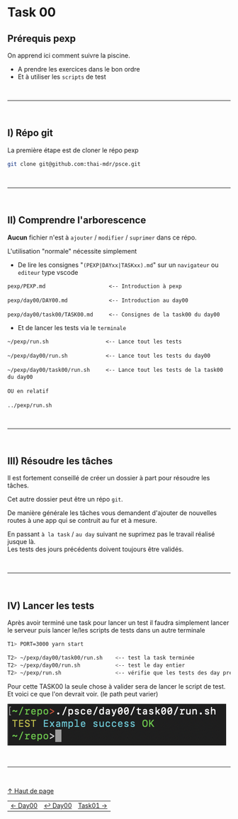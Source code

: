 # Task 00

## Prérequis pexp

On apprend ici comment suivre la piscine.

- A prendre les exercices dans le bon ordre
- Et à utiliser les `scripts` de test

<br/>

---

<br/>

## I) Répo git

La première étape est de cloner le répo pexp

```sh
git clone git@github.com:thai-mdr/psce.git
```

<br/>

---

<br/>

## II) Comprendre l'arborescence

**Aucun** fichier n'est à `ajouter` / `modifier` / `suprimer` dans ce répo.

L'utilisation "normale" nécessite simplement

- De lire les consignes "`(PEXP|DAYxx|TASKxx).md`" sur un `navigateur` ou `editeur` type vscode
```
pexp/PEXP.md                    <-- Introduction à pexp

pexp/day00/DAY00.md             <-- Introduction au day00

pexp/day00/task00/TASK00.md     <-- Consignes de la task00 du day00

```

- Et de lancer les tests via le `terminale`
```
~/pexp/run.sh                  <-- Lance tout les tests

~/pexp/day00/run.sh            <-- Lance tout les tests du day00

~/pexp/day00/task00/run.sh     <-- Lance tout les tests de la task00 du day00

OU en relatif

../pexp/run.sh

```

<br/>

---

<br/>

## III) Résoudre les tâches

Il est fortement conseillé de créer un dossier à part pour résoudre les tâches.

Cet autre dossier peut être un répo `git`.

De manière générale les tâches vous demandent d'ajouter de nouvelles routes à une app qui se contruit au fur et à mesure.

En passant `à la task` / `au day` suivant ne suprimez pas le travail réalisé jusque là.  
Les tests des jours précédents doivent toujours être validés.

<br/>

---

<br/>

## IV) Lancer les tests

Après avoir terminé une task pour lancer un test il faudra simplement lancer le serveur puis lancer le/les scripts de tests dans un autre terminale

```zsh
T1> PORT=3000 yarn start
```

```zsh
T2> ~/pexp/day00/task00/run.sh    <-- test la task terminée
T2> ~/pexp/day00/run.sh           <-- test le day entier
T2> ~/pexp/run.sh                 <-- vérifie que les tests des day précédents passent toujours
```

Pour cette TASK00 la seule chose à valider sera de lancer le script de test.  
Et voici ce que l'on devrait voir. (le path peut varier)

![task00](./task00_run.png)


<br/>

---

<br/>

[↑ Haut de page](#task-00)

<style>
  table {
    width: 100%;
  }
</style>

|                                   |                                   |                                   |
| :---                              |               :---:               |                              ---: |
| [← Day00](#void)                  | [↩ Day00](../DAY00.md)            | [Task01 →](../task01/TASK01.md)   |
